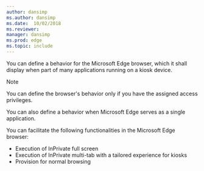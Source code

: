 ```yaml
---
author: dansimp
ms.author: dansimp
ms.date:  10/02/2018
ms.reviewer: 
manager: dansimp
ms.prod: edge
ms.topic: include
---
```


You can define a behavior for the Microsoft Edge browser, which it shall display when part of many applications running on a kiosk device.

> [!NOTE]
> You can define the browser's behavior only if you have the assigned access privileges.

You can also define a behavior when Microsoft Edge serves as a single application.

You can facilitate the following functionalities in the Microsoft Edge browser:
- Execution of InPrivate full screen
- Execution of InPrivate multi-tab with a tailored experience for kiosks
- Provision for normal browsing
